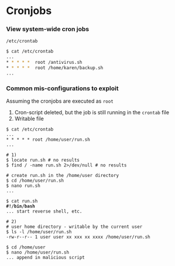# Cronjobs

### View system-wide cron jobs

`/etc/crontab`

```bash
$ cat /etc/crontab
...
* * * * *  root /antivirus.sh
* * * * *  root /home/karen/backup.sh
...
```

### Common mis-configurations to exploit

Assuming the cronjobs are executed as `root`

1. Cron-script deleted, but the job is still running in the `crontab` file
2. Writable file&#x20;

<pre class="language-bash"><code class="lang-bash">$ cat /etc/crontab
...
* * * * * root /home/user/run.sh
...

# 1)
$ locate run.sh # no results
$ find / -name run.sh 2>/dev/null # no results

# create run.sh in the /home/user directory
$ cd /home/user/run.sh 
$ nano run.sh
...

$ cat run.sh
<strong>#!/bin/bash
</strong>... start reverse shell, etc.

# 2)
# user home directory - writable by the current user
$ ls -l /home/user/run.sh
-rw-r--r-- 1 user user xx xxx xx xxxx /home/user/run.sh

$ cd /home/user
$ nano /home/user/run.sh
... append in malicious script

</code></pre>
